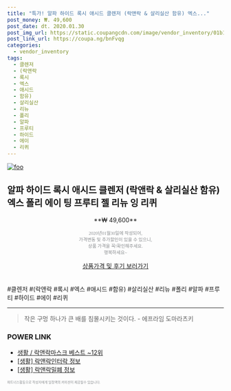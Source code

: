 ```yaml
--- 
title: "특가! 알파 하이드 록시 애시드 클렌저 (락앤락 & 살리실산 함유) 엑스..." 
post_money: ₩. 49,600 
post_date: dt. 2020.01.30 
post_img_url: https://static.coupangcdn.com/image/vendor_inventory/01b1/b6b65ff70667f738b0646e571019a9879c35e87a74fad1450663c848f667.jpg 
post_link_url: https://coupa.ng/bnFvqg 
categories: 
  - vendor_inventory 
tags: 
  - 클렌저 
  - (락앤락 
  - 록시 
  - 엑스 
  - 애시드 
  - 함유) 
  - 살리실산 
  - 리뉴 
  - 폴리 
  - 알파 
  - 프루티 
  - 하이드 
  - 에이 
  - 리퀴 
--- 
```

[![foo](https://static.coupangcdn.com/image/vendor_inventory/01b1/b6b65ff70667f738b0646e571019a9879c35e87a74fad1450663c848f667.jpg)](https://coupa.ng/bnFvqg) 

## 알파 하이드 록시 애시드 클렌저 (락앤락 & 살리실산 함유) 엑스 폴리 에이 팅 프루티 젤 리뉴 잉 리퀴 
<p style="text-align: center;">**₩ 49,600**</p> 
<p style="text-align: center;"><span style="color: #898c8f; font-family: Georgia,Times,serif; font-size: 0.75em;">2020년01월30일에 작성되어, <br>가격변동 및 추가할인이 있을 수 있으니,<br> 상품 가격을 꼭!확인해주세요.<br>행복하세요~</span> 
</p>	 
<div markdown="0" style="text-align: center;"><a href="https://coupa.ng/bnFvqg" class="btn btn--success">상품가격 및 후기 보러가기</a></div> 
<br><br> 
  #클렌저 #(락앤락 #록시 #엑스 #애시드 #함유) #살리실산 #리뉴 #폴리 #알파 #프루티 #하이드 #에이 #리퀴 
<hr> 

> 작은 구멍 하나가 큰 배를 침몰시키는 것이다. - 에프라임 도마라츠키 


### POWER LINK

* <a href="https://blog.naver.com/santokki14/221789682971" target="_blank">생활 / 락앤락마스크 베스트 ~12위</a>
* <a href="https://blog.naver.com/fasyy4321/221763692272" target="_blank"> [생활] 락앤락인터락 정보 </a>
* <a href="https://blog.naver.com/fasyy4321/221762530604" target="_blank"> [생활] 락앤락밀폐 정보 </a>

<span style="color: #898c8f; font-family: Georgia,Times,serif; font-size: 0.55em;">파트너스활동으로 작성자에게 일정액의 커미션이 제공될수 있습니다.</span> 
